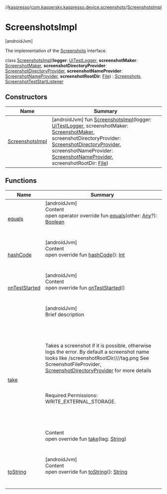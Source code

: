 //[kaspresso](../../index.md)/[com.kaspersky.kaspresso.device.screenshots](../index.md)/[ScreenshotsImpl](index.md)



# ScreenshotsImpl  
 [androidJvm] 

The implementation of the [Screenshots](../-screenshots/index.md) interface.

class [ScreenshotsImpl](index.md)(**logger**: [UiTestLogger](../../com.kaspersky.kaspresso.logger/-ui-test-logger/index.md), **screenshotMaker**: [ScreenshotMaker](../../com.kaspersky.kaspresso.device.screenshots.screenshotmaker/-screenshot-maker/index.md), **screenshotDirectoryProvider**: [ScreenshotDirectoryProvider](../../com.kaspersky.kaspresso.device.screenshots.screenshotfiles/-screenshot-directory-provider/index.md), **screenshotNameProvider**: [ScreenshotNameProvider](../../com.kaspersky.kaspresso.device.screenshots.screenshotfiles/-screenshot-name-provider/index.md), **screenshotRootDir**: [File](https://developer.android.com/reference/kotlin/java/io/File.html)) : [Screenshots](../-screenshots/index.md), [ScreenshotTestStartListener](../-screenshot-test-start-listener/index.md)   


## Constructors  
  
|  Name|  Summary| 
|---|---|
| [ScreenshotsImpl](-screenshots-impl.md)|  [androidJvm] fun [ScreenshotsImpl](-screenshots-impl.md)(logger: [UiTestLogger](../../com.kaspersky.kaspresso.logger/-ui-test-logger/index.md), screenshotMaker: [ScreenshotMaker](../../com.kaspersky.kaspresso.device.screenshots.screenshotmaker/-screenshot-maker/index.md), screenshotDirectoryProvider: [ScreenshotDirectoryProvider](../../com.kaspersky.kaspresso.device.screenshots.screenshotfiles/-screenshot-directory-provider/index.md), screenshotNameProvider: [ScreenshotNameProvider](../../com.kaspersky.kaspresso.device.screenshots.screenshotfiles/-screenshot-name-provider/index.md), screenshotRootDir: [File](https://developer.android.com/reference/kotlin/java/io/File.html))   <br>


## Functions  
  
|  Name|  Summary| 
|---|---|
| [equals](https://kotlinlang.org/api/latest/jvm/stdlib/kotlin/-any/equals.html)| [androidJvm]  <br>Content  <br>open operator override fun [equals](https://kotlinlang.org/api/latest/jvm/stdlib/kotlin/-any/equals.html)(other: [Any](https://kotlinlang.org/api/latest/jvm/stdlib/kotlin/-any/index.html)?): [Boolean](https://kotlinlang.org/api/latest/jvm/stdlib/kotlin/-boolean/index.html)  <br><br><br>
| [hashCode](https://kotlinlang.org/api/latest/jvm/stdlib/kotlin/-any/hash-code.html)| [androidJvm]  <br>Content  <br>open override fun [hashCode](https://kotlinlang.org/api/latest/jvm/stdlib/kotlin/-any/hash-code.html)(): [Int](https://kotlinlang.org/api/latest/jvm/stdlib/kotlin/-int/index.html)  <br><br><br>
| [onTestStarted](on-test-started.md)| [androidJvm]  <br>Content  <br>open override fun [onTestStarted](on-test-started.md)()  <br><br><br>
| [take](take.md)| [androidJvm]  <br>Brief description  <br><br><br><br><br>Takes a screenshot if it is possible, otherwise logs the error. By default a screenshot name looks like <device storage>/screenshotRootDir/<test run number>/<test class name>/<test method name>/tag.png See ScreenshotFileProvider, [ScreenshotDirectoryProvider](../../com.kaspersky.kaspresso.device.screenshots.screenshotfiles/-screenshot-directory-provider/index.md) for more details<br><br><br><br>Required Permissions: WRITE_EXTERNAL_STORAGE.<br><br><br><br>  <br>Content  <br>open override fun [take](take.md)(tag: [String](https://kotlinlang.org/api/latest/jvm/stdlib/kotlin/-string/index.html))  <br><br><br>
| [toString](https://kotlinlang.org/api/latest/jvm/stdlib/kotlin/-any/to-string.html)| [androidJvm]  <br>Content  <br>open override fun [toString](https://kotlinlang.org/api/latest/jvm/stdlib/kotlin/-any/to-string.html)(): [String](https://kotlinlang.org/api/latest/jvm/stdlib/kotlin/-string/index.html)  <br><br><br>

